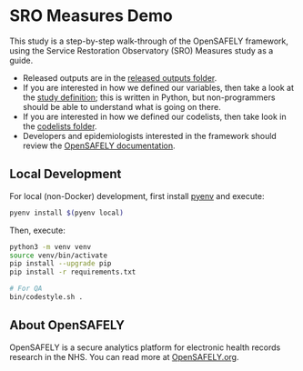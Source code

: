 # SRO Measures Demo

This study is a step-by-step walk-through of the OpenSAFELY framework, using the Service Restoration Observatory (SRO) Measures study as a guide.

* Released outputs are in the [released outputs folder][].
* If you are interested in how we defined our variables, then take a look at the [study definition][];
  this is written in Python, but non-programmers should be able to understand what is going on there.
* If you are interested in how we defined our codelists, then take look in the [codelists folder][].
* Developers and epidemiologists interested in the framework should review the [OpenSAFELY documentation][].

## Local Development

For local (non-Docker) development, first install [pyenv][] and execute:

```sh
pyenv install $(pyenv local)
```

Then, execute:

```sh
python3 -m venv venv
source venv/bin/activate
pip install --upgrade pip
pip install -r requirements.txt

# For QA
bin/codestyle.sh .
```

## About OpenSAFELY

OpenSAFELY is a secure analytics platform for electronic health records research in the NHS.
You can read more at [OpenSAFELY.org][].

[codelists folder]: codelists
[OpenSAFELY documentation]:https://docs.opensafely.org
[OpenSAFELY.org]: https://opensafely.org
[pyenv]: https://github.com/pyenv/pyenv
[released outputs folder]: released_outputs
[study definition]: analysis/study_definition.py
